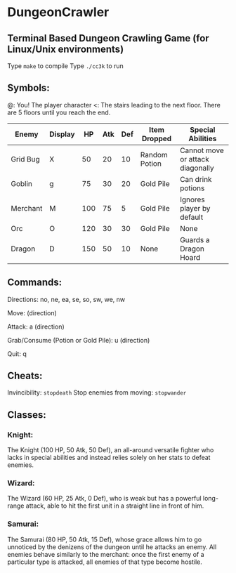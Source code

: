 # DungeonCrawler
## Terminal Based Dungeon Crawling Game (for Linux/Unix environments)

Type `make` to compile
Type `./cc3k` to run

## Symbols:
@: You! The player character
<: The stairs leading to the next floor. There are 5 floors until you reach the end.

|Enemy | Display | HP | Atk | Def | Item Dropped | Special Abilities |
| --- | --- | --- | --- | --- | --- | --- |
| Grid Bug | X | 50 | 20 | 10 | Random Potion | Cannot move or attack diagonally |
| Goblin | g | 75 | 30 | 20 | Gold Pile | Can drink potions |
| Merchant | M | 100 | 75 | 5 | Gold Pile | Ignores player by default |
| Orc | O | 120 | 30 | 30 | Gold Pile | None |
| Dragon | D | 150 | 50 | 10 | None | Guards a Dragon Hoard |


## Commands:

Directions: no, ne, ea, se, so, sw, we, nw

Move: (direction)

Attack: a (direction)

Grab/Consume (Potion or Gold Pile): u (direction)

Quit: q

## Cheats:

Invincibility: `stopdeath`
Stop enemies from moving: `stopwander`

## Classes:

### Knight:
The Knight (100 HP, 50 Atk, 50 Def), an all-around versatile fighter who lacks in special abilities and
instead relies solely on her stats to defeat enemies.

### Wizard:
The Wizard (60 HP, 25 Atk, 0 Def), who is weak but has a powerful long-range attack, able to hit
the first unit in a straight line in front of him.

### Samurai:
The Samurai (80 HP, 50 Atk, 15 Def), whose grace allows him to go unnoticed by the denizens of the
dungeon until he attacks an enemy. All enemies behave similarly to the merchant: once the first enemy
of a particular type is attacked, all enemies of that type become hostile.